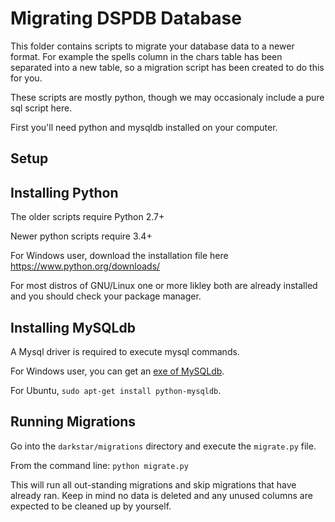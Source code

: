 Migrating DSPDB Database
========================

This folder contains scripts to migrate your database data to a newer format. 
For example the spells column in the chars table has been separated into 
a new table, so a migration script has been created to do this for you.

These scripts are mostly python, though we may occasionaly include a pure sql script here.

First you'll need python and mysqldb installed on your computer.

## Setup

## Installing Python

The older scripts require Python 2.7+

Newer python scripts require 3.4+

For Windows user, download the installation file here https://www.python.org/downloads/

For most distros of GNU/Linux one or more likley both are already installed and you should check your package manager.

## Installing MySQLdb

A Mysql driver is required to execute mysql commands.

For Windows user, you can get an [exe of MySQLdb](http://sourceforge.net/project/showfiles.php?group_id=22307).

For Ubuntu, `sudo apt-get install python-mysqldb`.


## Running Migrations

Go into the `darkstar/migrations` directory and execute the `migrate.py` file.

From the command line: `python migrate.py`

This will run all out-standing migrations and skip migrations that have already ran. 
Keep in mind no data is deleted and any unused columns are expected to be cleaned up by yourself.
